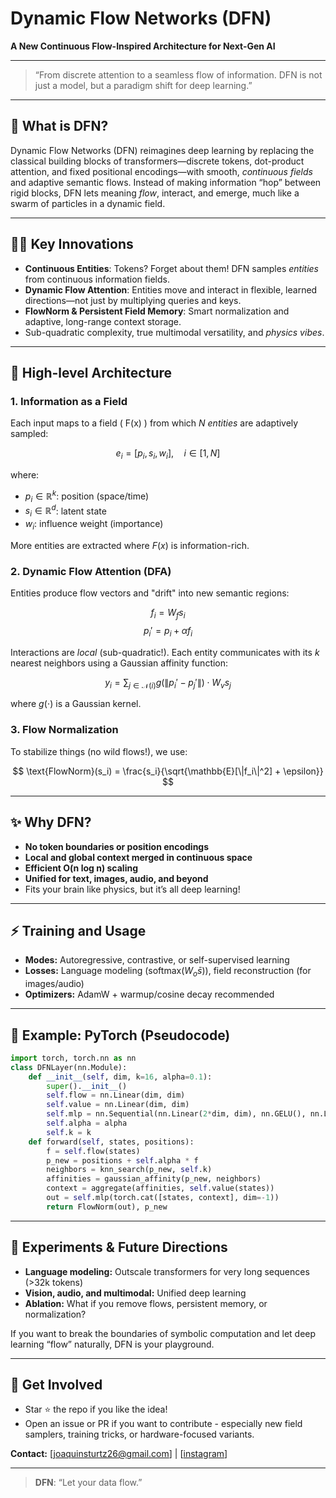 # Dynamic Flow Networks (DFN)

**A New Continuous Flow-Inspired Architecture for Next-Gen AI**

---

> “From discrete attention to a seamless flow of information. DFN is not just a model, but a paradigm shift for deep learning.”

---

## 🚀 What is DFN?

Dynamic Flow Networks (DFN) reimagines deep learning by replacing the classical building blocks of transformers—discrete tokens, dot-product attention, and fixed positional encodings—with smooth, *continuous fields* and adaptive semantic flows. Instead of making information “hop” between rigid blocks, DFN lets meaning *flow*, interact, and emerge, much like a swarm of particles in a dynamic field.

---

## 🧑‍🔬 Key Innovations

- **Continuous Entities**: Tokens? Forget about them! DFN samples *entities* from continuous information fields.
- **Dynamic Flow Attention**: Entities move and interact in flexible, learned directions—not just by multiplying queries and keys.
- **FlowNorm & Persistent Field Memory**: Smart normalization and adaptive, long-range context storage.
- Sub-quadratic complexity, true multimodal versatility, and *physics vibes*.

---

## 🔬 High-level Architecture

### 1. Information as a Field
Each input maps to a field \( F(x) \) from which $N$ *entities* are adaptively sampled:

$$
e_i = [p_i, s_i, w_i], \quad i \in [1, N]
$$

where:
- $p_i \in \mathbb{R}^k$: position (space/time)
- $s_i \in \mathbb{R}^d$: latent state
- $w_i$: influence weight (importance)

More entities are extracted where $F(x)$ is information-rich.

### 2. Dynamic Flow Attention (DFA)
Entities produce flow vectors and "drift" into new semantic regions:

$$
f_i = W_f s_i
$$
$$
p_i' = p_i + \alpha f_i
$$

Interactions are *local* (sub-quadratic!). Each entity communicates with its $k$ nearest neighbors using a Gaussian affinity function:

$$
y_i = \sum_{j \in \mathcal{N}(i)} g(\|p_i' - p_j'\|) \cdot W_v s_j
$$

where $g(\cdot)$ is a Gaussian kernel.

### 3. Flow Normalization
To stabilize things (no wild flows!), we use:

$$
\text{FlowNorm}(s_i) = \frac{s_i}{\sqrt{\mathbb{E}[\|f_i\|^2] + \epsilon}}
$$

---

## ✨ Why DFN?

- **No token boundaries or position encodings**
- **Local and global context merged in continuous space**
- **Efficient O(n log n) scaling**
- **Unified for text, images, audio, and beyond**
- Fits your brain like physics, but it’s all deep learning!

---

## ⚡ Training and Usage

- **Modes:** Autoregressive, contrastive, or self-supervised learning
- **Losses:** Language modeling ($\text{softmax}(W_o \bar{s})$), field reconstruction (for images/audio)
- **Optimizers:** AdamW + warmup/cosine decay recommended

---

## 🧪 Example: PyTorch (Pseudocode)

```python
import torch, torch.nn as nn
class DFNLayer(nn.Module):
    def __init__(self, dim, k=16, alpha=0.1):
        super().__init__()
        self.flow = nn.Linear(dim, dim)
        self.value = nn.Linear(dim, dim)
        self.mlp = nn.Sequential(nn.Linear(2*dim, dim), nn.GELU(), nn.Linear(dim, dim))
        self.alpha = alpha
        self.k = k
    def forward(self, states, positions):
        f = self.flow(states)
        p_new = positions + self.alpha * f
        neighbors = knn_search(p_new, self.k)
        affinities = gaussian_affinity(p_new, neighbors)
        context = aggregate(affinities, self.value(states))
        out = self.mlp(torch.cat([states, context], dim=-1))
        return FlowNorm(out), p_new
```

---

## 🎯 Experiments & Future Directions

- **Language modeling:** Outscale transformers for very long sequences (>32k tokens)
- **Vision, audio, and multimodal:** Unified deep learning
- **Ablation:** What if you remove flows, persistent memory, or normalization?

If you want to break the boundaries of symbolic computation and let deep learning “flow” naturally, DFN is your playground.

---

## 👋 Get Involved

- Star ⭐ the repo if you like the idea!
- Open an issue or PR if you want to contribute - especially new field samplers, training tricks, or hardware-focused variants.

**Contact:** [joaquinsturtz26@gmail.com] | [[instagram](https://www.instagram.com/joaco_sturtz/)]

---

> **DFN**: “Let your data flow.”
